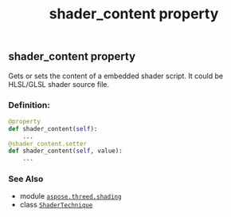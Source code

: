 ﻿---
title: shader_content property
second_title: Aspose.3D for Python via .NET API References
description: 
type: docs
weight: 70
url: /python-net/aspose.threed.shading/shadertechnique/shader_content/
is_root: false
---

## shader_content property


Gets or sets the content of a embedded shader script.
It could be HLSL/GLSL shader source file.
### Definition:
```python
@property
def shader_content(self):
    ...
@shader_content.setter
def shader_content(self, value):
    ...
```

### See Also
* module [`aspose.threed.shading`](../../)
* class [`ShaderTechnique`](/3d/python-net/aspose.threed.shading/shadertechnique)
